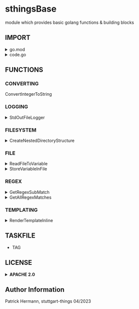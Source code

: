 # sthingsBase
module which provides basic golang functions & building blocks

## IMPORT

<details><summary>go.mod</summary>
	
```
module github..
go 1.20

require (
  ..
  github.com/stuttgart-things/sthingsBase v0.1.3
  ..
)
```

</details>

<details><summary>code.go</summary>
	
```
package xy

import (
  ..
  sthingsBase "github.com/stuttgart-things/sthingsBase"
  ..
)	
```

</details>

## FUNCTIONS

### CONVERTING

ConvertIntegerToString

### LOGGING

<details><summary>StdOutFileLogger</summary>
  tbd!

  EXAMPLE USAGE:
  ```
  log := sthingsBase.StdOutFileLogger(logfilePath, "2006-01-02 15:04:05", 50, 3, 28)
  ..
  log.Info("gRPC server running on port " + serverPort)  
  ```
</details>

### FILESYSTEM

<details><summary>CreateNestedDirectoryStructure</summary>
  tbd!

  EXAMPLE USAGE:
  ```
  sthingsBase.CreateNestedDirectoryStructure("/tmp/terraform", 0777)
  ```
</details>

### FILE

<details><summary>ReadFileToVariable</summary>
  tbd!
</details>

<details><summary>StoreVariableInFile</summary>
  tbd!
</details>

### REGEX

<details><summary>GetRegexSubMatch</summary>
  tbd!
</details>

<details><summary>GetAllRegexMatches</summary>
  tbd!
</details>

### TEMPLATING

<details><summary>RenderTemplateInline</summary>
 
  INPUT:
 
  | templateData | renderOption | delimStart | delimEnd | templateVariables         |
  |--------------|--------------|------------|----------|------------------------   |
  | string       | string       | string     | string   | map[string]interface{}   |
  | hello {{ .name }}   | "missingkey=zero"    | "{{"        |  "}}"     | vars:= map[string]interface{}{"name": "delicious",}                        
  
  OUTPUT:
 
  | yamlBytes | err   |
  |-----------|-------|
  | []byte    | error |
  |           |       |

  EXAMPLE USAGE:
  ```
  ...
  yamlBytes, err := sthingsBase.RenderTemplateInline(
	metaDataFile.template, 
	"missingkey=zero", 
	"{{", 
	"}}", 
	chartData)
  
  if err != nil {
    log.Fatal(err)
  }
  ```
  
</details>

TASKFILE
-------
* TAG

## LICENSE

<details><summary><b>APACHE 2.0</b></summary>

Copyright 2023 patrick hermann.

Licensed under the Apache License, Version 2.0 (the "License");
you may not use this file except in compliance with the License.
You may obtain a copy of the License at

    http://www.apache.org/licenses/LICENSE-2.0

Unless required by applicable law or agreed to in writing, software
distributed under the License is distributed on an "AS IS" BASIS,
WITHOUT WARRANTIES OR CONDITIONS OF ANY KIND, either express or implied.
See the License for the specific language governing permissions and
limitations under the License.

</details>

Author Information
------------------
Patrick Hermann, stuttgart-things 04/2023

